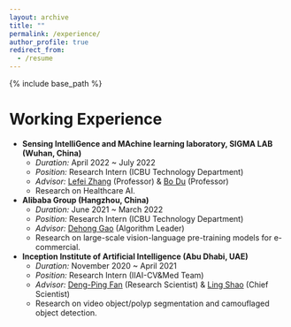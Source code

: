 ```yaml
---
layout: archive
title: ""
permalink: /experience/
author_profile: true
redirect_from:
  - /resume
---
```


{% include base_path %}

Working Experience
======
- **Sensing IntelliGence and MAchine learning laboratory, SIGMA LAB (Wuhan, China)**
  - *Duration:* April 2022 ~ July 2022
  - *Position:* Research Intern (ICBU Technology Department)
  - *Advisor:* [Lefei Zhang](https://scholar.google.com/citations?user=BLKHwNwAAAAJ&hl=en) (Professor) & [Bo Du](https://scholar.google.com/citations?hl=en&user=Shy1gnMAAAAJ) (Professor)
  - Research on Healthcare AI.
- **Alibaba Group (Hangzhou, China)**
  - *Duration:* June 2021 ~ March 2022
  - *Position:* Research Intern (ICBU Technology Department)
  - *Advisor:* [Dehong Gao](https://scholar.google.com/citations?hl=zh-CN&user=0uPb8MMAAAAJ) (Algorithm Leader)
  - Research on large-scale vision-language pre-training models for e-commercial.
- **Inception Institute of Artificial Intelligence (Abu Dhabi, UAE)**
  - *Duration:* November 2020 ~ April 2021
  - *Position:* Research Intern (IIAI-CV&Med Team)
  - *Advisor:* [Deng-Ping Fan](https://dengpingfan.github.io/) (Research Scientist) & [Ling Shao](https://scholar.google.com/citations?user=z84rLjoAAAAJ&hl=zh-CN) (Chief Scientist)
  - Research on video object/polyp segmentation and camouflaged object detection.
